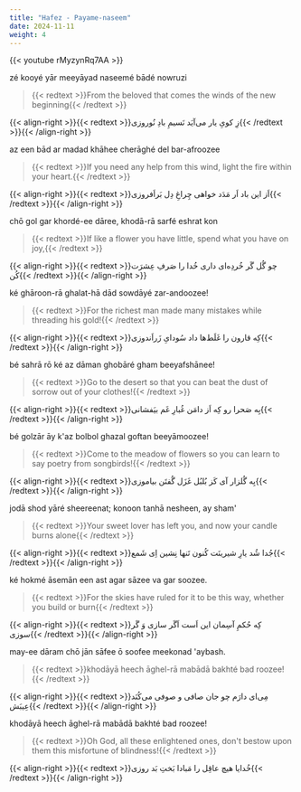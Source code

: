 ```yaml
---
title: "Hafez - Payame-naseem"
date: 2024-11-11
weight: 4
---
```

{{< youtube rMyzynRq7AA >}}

zé kooyé yār meeyāyad naseemé bādé nowruzi
> {{< redtext >}}From the beloved that comes the winds of the new beginning{{< /redtext >}}

{{< align-right >}}{{< redtext >}}زِ کویِ یار می‌آیَد نَسیمِ بادِ نُوروزی{{< /redtext >}}{{< /align-right >}}

az een bād ar madad khāhee cherāghé del bar-afroozee
> {{< redtext >}}If you need any help from this wind, light the fire within your heart.{{< /redtext >}}

{{< align-right >}}{{< redtext >}}اَز این باد اَر مَدَد خواهی چِراغِ دِل بَر‌اَفروزی{{< /redtext >}}{{< /align-right >}}

chō gol gar khordé-ee dāree, khodā-rā sarfé eshrat kon
> {{< redtext >}}If like a flower you have little, spend what you have on joy,{{< /redtext >}}

{{< align-right >}}{{< redtext >}}چو گُل گَر خُردِه‌ای داری خُدا را صَرفِ عِشرَت کُن{{< /redtext >}}{{< /align-right >}}

ké ghāroon-rā ghalat-hā dād sowdāyé zar-andoozee!
> {{< redtext >}}For the richest man made many mistakes while threading his gold!{{< /redtext >}}

{{< align-right >}}{{< redtext >}}کِه قارون را غَلَط‌ها داد سُودایِ زَر‌اَندوزی{{< /redtext >}}{{< /align-right >}}

bé sahrā rō ké az dāman ghobāré gham beeyafshānee!
> {{< redtext >}}Go to the desert so that you can beat the dust of sorrow out of your clothes!{{< /redtext >}}

{{< align-right >}}{{< redtext >}}بِه صَحرا رو کِه اَز دامَن غُبارِ غَم بیَفشانی{{< /redtext >}}{{< /align-right >}}

bé golzār āy k'az bolbol ghazal goftan beeyāmoozee!
> {{< redtext >}}Come to the meadow of flowers so you can learn to say poetry from songbirds!{{< /redtext >}}

{{< align-right >}}{{< redtext >}}بِه گُلزار آی کَز بُلبُل غَزَل گُفتَن بیاموزی{{< /redtext >}}{{< /align-right >}}

jodā shod yāré sheereenat; konoon tanhā nesheen, ay sham'
> {{< redtext >}}Your sweet lover has left you, and now your candle burns alone{{< /redtext >}}

{{< align-right >}}{{< redtext >}}جُدا شُد یارِ شیرینَت کُنون تَنها نِشین اِی شَمع{{< /redtext >}}{{< /align-right >}}

ké hokmé āsemān een ast agar sāzee va gar soozee.
> {{< redtext >}}For the skies have ruled for it to be this way, whether you build or burn{{< /redtext >}}

{{< align-right >}}{{< redtext >}}کِه حُکمِ آسِمان این اَست اَگَر سازی وَ گَر سوزی{{< /redtext >}}{{< /align-right >}}

may-ee dāram chō jān sāfee ō soofee meekonad 'aybash.
> {{< redtext >}}khodāyā heech āghel-rā mabādā bakhté bad roozee!{{< /redtext >}}

{{< align-right >}}{{< redtext >}}مِی‌ای دارَم چو جان صافی و صوفی می‌کُنَد عِیبَش{{< /redtext >}}{{< /align-right >}}

khodāyā heech āghel-rā mabādā bakhté bad roozee!
> {{< redtext >}}Oh God, all these enlightened ones, don't bestow upon them this misfortune of blindness!{{< /redtext >}}

{{< align-right >}}{{< redtext >}}خُدایا هیچ عاقِل را مَبادا بَختِ بَد روزی{{< /redtext >}}{{< /align-right >}}
